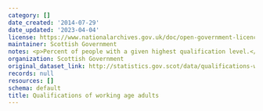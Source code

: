 ```yaml
---
category: []
date_created: '2014-07-29'
date_updated: '2023-04-04'
license: https://www.nationalarchives.gov.uk/doc/open-government-licence/version/3/
maintainer: Scottish Government
notes: <p>Percent of people with a given highest qualification level.</p>
organization: Scottish Government
original_dataset_link: http://statistics.gov.scot/data/qualifications-working-age-people
records: null
resources: []
schema: default
title: Qualifications of working age adults
---
```

